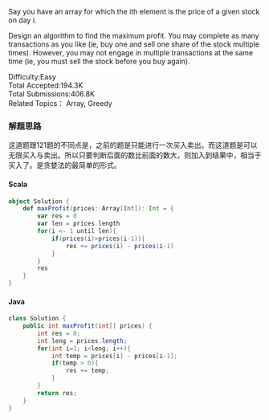 Say you have an array for which the ith element is the price of a given stock on day i.

Design an algorithm to find the maximum profit. You may complete as many transactions as you like (ie, buy one and sell one share of the stock multiple times). However, you may not engage in multiple transactions at the same time (ie, you must sell the stock before you buy again).

Difficulty:Easy  
Total Accepted:194.3K  
Total Submissions:406.8K  
Related Topics： Array, Greedy

### 解题思路
这道题跟121题的不同点是，之前的题是只能进行一次买入卖出。而这道题是可以无限买入与卖出。所以只要判断后面的数比前面的数大，则加入到结果中，相当于买入了。是贪婪法的最简单的形式。
#### Scala
```scala
object Solution {
    def maxProfit(prices: Array[Int]): Int = {
        var res = 0
        var len = prices.length
        for(i <- 1 until len){
            if(prices(i)>prices(i-1)){
                res += prices(i) - prices(i-1)
            }
        }
        res
    }
}
```
#### Java
```java
class Solution {
    public int maxProfit(int[] prices) {
        int res = 0;
        int leng = prices.length;
        for(int i=1; i<leng; i++){
            int temp = prices[i] - prices[i-1];
            if(temp > 0){
                res += temp;
            }
        }
        return res;
    }
}
```